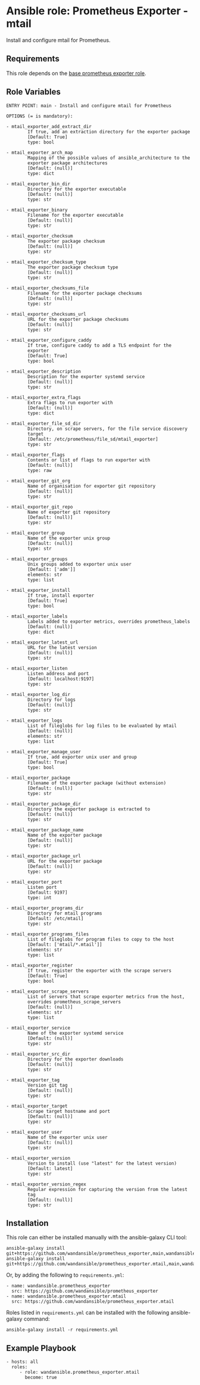 Ansible role: Prometheus Exporter - mtail
=========================================

Install and configure mtail for Prometheus.

Requirements
------------

This role depends on the [base prometheus exporter role](https://github.com/wandansible/prometheus_exporter).


Role Variables
--------------

```
ENTRY POINT: main - Install and configure mtail for Prometheus

OPTIONS (= is mandatory):

- mtail_exporter_add_extract_dir
        If true, add an extraction directory for the exporter package
        [Default: True]
        type: bool

- mtail_exporter_arch_map
        Mapping of the possible values of ansible_architecture to the
        exporter package architectures
        [Default: (null)]
        type: dict

- mtail_exporter_bin_dir
        Directory for the exporter executable
        [Default: (null)]
        type: str

- mtail_exporter_binary
        Filename for the exporter executable
        [Default: (null)]
        type: str

- mtail_exporter_checksum
        The exporter package checksum
        [Default: (null)]
        type: str

- mtail_exporter_checksum_type
        The exporter package checksum type
        [Default: (null)]
        type: str

- mtail_exporter_checksums_file
        Filename for the exporter package checksums
        [Default: (null)]
        type: str

- mtail_exporter_checksums_url
        URL for the exporter package checksums
        [Default: (null)]
        type: str

- mtail_exporter_configure_caddy
        If true, configure caddy to add a TLS endpoint for the
        exporter
        [Default: True]
        type: bool

- mtail_exporter_description
        Description for the exporter systemd service
        [Default: (null)]
        type: str

- mtail_exporter_extra_flags
        Extra flags to run exporter with
        [Default: (null)]
        type: dict

- mtail_exporter_file_sd_dir
        Directory, on scrape servers, for the file service discovery
        target
        [Default: /etc/prometheus/file_sd/mtail_exporter]
        type: str

- mtail_exporter_flags
        Contents or list of flags to run exporter with
        [Default: (null)]
        type: raw

- mtail_exporter_git_org
        Name of organisation for exporter git repository
        [Default: (null)]
        type: str

- mtail_exporter_git_repo
        Name of exporter git repository
        [Default: (null)]
        type: str

- mtail_exporter_group
        Name of the exporter unix group
        [Default: (null)]
        type: str

- mtail_exporter_groups
        Unix groups added to exporter unix user
        [Default: ['adm']]
        elements: str
        type: list

- mtail_exporter_install
        If true, install exporter
        [Default: True]
        type: bool

- mtail_exporter_labels
        Labels added to exporter metrics, overrides prometheus_labels
        [Default: (null)]
        type: dict

- mtail_exporter_latest_url
        URL for the latest version
        [Default: (null)]
        type: str

- mtail_exporter_listen
        Listen address and port
        [Default: localhost:9197]
        type: str

- mtail_exporter_log_dir
        Directory for logs
        [Default: (null)]
        type: str

- mtail_exporter_logs
        List of fileglobs for log files to be evaluated by mtail
        [Default: (null)]
        elements: str
        type: list

- mtail_exporter_manage_user
        If true, add exporter unix user and group
        [Default: True]
        type: bool

- mtail_exporter_package
        Filename of the exporter package (without extension)
        [Default: (null)]
        type: str

- mtail_exporter_package_dir
        Directory the exporter package is extracted to
        [Default: (null)]
        type: str

- mtail_exporter_package_name
        Name of the exporter package
        [Default: (null)]
        type: str

- mtail_exporter_package_url
        URL for the exporter package
        [Default: (null)]
        type: str

- mtail_exporter_port
        Listen port
        [Default: 9197]
        type: int

- mtail_exporter_programs_dir
        Directory for mtail programs
        [Default: /etc/mtail]
        type: str

- mtail_exporter_programs_files
        List of fileglobs for program files to copy to the host
        [Default: ['mtail/*.mtail']]
        elements: str
        type: list

- mtail_exporter_register
        If true, register the exporter with the scrape servers
        [Default: True]
        type: bool

- mtail_exporter_scrape_servers
        List of servers that scrape exporter metrics from the host,
        overrides prometheus_scrape_servers
        [Default: (null)]
        elements: str
        type: list

- mtail_exporter_service
        Name of the exporter systemd service
        [Default: (null)]
        type: str

- mtail_exporter_src_dir
        Directory for the exporter downloads
        [Default: (null)]
        type: str

- mtail_exporter_tag
        Version git tag
        [Default: (null)]
        type: str

- mtail_exporter_target
        Scrape target hostname and port
        [Default: (null)]
        type: str

- mtail_exporter_user
        Name of the exporter unix user
        [Default: (null)]
        type: str

- mtail_exporter_version
        Version to install (use "latest" for the latest version)
        [Default: latest]
        type: str

- mtail_exporter_version_regex
        Regular expression for capturing the version from the latest
        tag
        [Default: (null)]
        type: str
```

Installation
------------

This role can either be installed manually with the ansible-galaxy CLI tool:

    ansible-galaxy install git+https://github.com/wandansible/prometheus_exporter,main,wandansible.prometheus_exporter
    ansible-galaxy install git+https://github.com/wandansible/prometheus_exporter.mtail,main,wandansible.prometheus_exporter.mtail
     
Or, by adding the following to `requirements.yml`:

    - name: wandansible.prometheus_exporter
      src: https://github.com/wandansible/prometheus_exporter
    - name: wandansible.prometheus_exporter.mtail
      src: https://github.com/wandansible/prometheus_exporter.mtail

Roles listed in `requirements.yml` can be installed with the following ansible-galaxy command:

    ansible-galaxy install -r requirements.yml

Example Playbook
----------------

    - hosts: all
      roles:
         - role: wandansible.prometheus_exporter.mtail
           become: true
